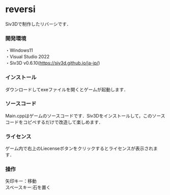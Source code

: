 # reversi
Siv3Dで制作したリバーシです．
### 開発環境
・Windows11  
・Visual Studio 2022  
・Siv3D v0.6.10(https://siv3d.github.io/ja-jp/)
### インストール
ダウンロードしてexeファイルを開くとゲームが起動します．
### ソースコード
Main.cppはゲームのソースコードです．Siv3Dをインストールして，このソースコードをコピペするだけで改造して楽しめます．
### ライセンス
ゲーム内で右上のLiecenseボタンをクリックするとライセンスが表示されます．
### 操作
矢印キー：移動  
スペースキー:石を置く
